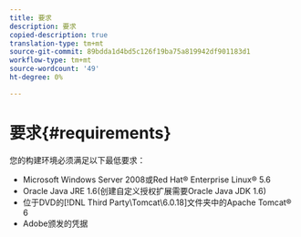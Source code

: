 ```yaml
---
title: 要求
description: 要求
copied-description: true
translation-type: tm+mt
source-git-commit: 89bdda1d4bd5c126f19ba75a819942df901183d1
workflow-type: tm+mt
source-wordcount: '49'
ht-degree: 0%

---
```



# 要求{#requirements}

您的构建环境必须满足以下最低要求：

* Microsoft Windows Server 2008或Red Hat® Enterprise Linux® 5.6
* Oracle Java JRE 1.6(创建自定义授权扩展需要Oracle Java JDK 1.6)
* 位于DVD的[!DNL Third Party\Tomcat\6.0.18]文件夹中的Apache Tomcat® 6
* Adobe颁发的凭据

